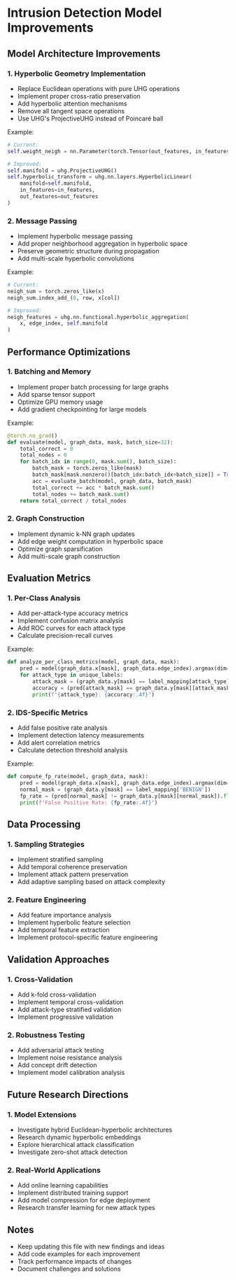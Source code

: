 # Intrusion Detection Model Improvements

## Model Architecture Improvements

### 1. Hyperbolic Geometry Implementation
- Replace Euclidean operations with pure UHG operations
- Implement proper cross-ratio preservation
- Add hyperbolic attention mechanisms
- Remove all tangent space operations
- Use UHG's ProjectiveUHG instead of Poincaré ball

Example:
```python
# Current:
self.weight_neigh = nn.Parameter(torch.Tensor(out_features, in_features))

# Improved:
self.manifold = uhg.ProjectiveUHG()
self.hyperbolic_transform = uhg.nn.layers.HyperbolicLinear(
    manifold=self.manifold,
    in_features=in_features,
    out_features=out_features
)
```

### 2. Message Passing
- Implement hyperbolic message passing
- Add proper neighborhood aggregation in hyperbolic space
- Preserve geometric structure during propagation
- Add multi-scale hyperbolic convolutions

Example:
```python
# Current:
neigh_sum = torch.zeros_like(x)
neigh_sum.index_add_(0, row, x[col])

# Improved:
neigh_features = uhg.nn.functional.hyperbolic_aggregation(
    x, edge_index, self.manifold
)
```

## Performance Optimizations

### 1. Batching and Memory
- Implement proper batch processing for large graphs
- Add sparse tensor support
- Optimize GPU memory usage
- Add gradient checkpointing for large models

Example:
```python
@torch.no_grad()
def evaluate(model, graph_data, mask, batch_size=32):
    total_correct = 0
    total_nodes = 0
    for batch_idx in range(0, mask.sum(), batch_size):
        batch_mask = torch.zeros_like(mask)
        batch_mask[mask.nonzero()[batch_idx:batch_idx+batch_size]] = True
        acc = evaluate_batch(model, graph_data, batch_mask)
        total_correct += acc * batch_mask.sum()
        total_nodes += batch_mask.sum()
    return total_correct / total_nodes
```

### 2. Graph Construction
- Implement dynamic k-NN graph updates
- Add edge weight computation in hyperbolic space
- Optimize graph sparsification
- Add multi-scale graph construction

## Evaluation Metrics

### 1. Per-Class Analysis
- Add per-attack-type accuracy metrics
- Implement confusion matrix analysis
- Add ROC curves for each attack type
- Calculate precision-recall curves

Example:
```python
def analyze_per_class_metrics(model, graph_data, mask):
    pred = model(graph_data.x[mask], graph_data.edge_index).argmax(dim=1)
    for attack_type in unique_labels:
        attack_mask = (graph_data.y[mask] == label_mapping[attack_type])
        accuracy = (pred[attack_mask] == graph_data.y[mask][attack_mask]).float().mean()
        print(f"{attack_type}: {accuracy:.4f}")
```

### 2. IDS-Specific Metrics
- Add false positive rate analysis
- Implement detection latency measurements
- Add alert correlation metrics
- Calculate detection threshold analysis

Example:
```python
def compute_fp_rate(model, graph_data, mask):
    pred = model(graph_data.x[mask], graph_data.edge_index).argmax(dim=1)
    normal_mask = (graph_data.y[mask] == label_mapping['BENIGN'])
    fp_rate = (pred[normal_mask] != graph_data.y[mask][normal_mask]).float().mean()
    print(f"False Positive Rate: {fp_rate:.4f}")
```

## Data Processing

### 1. Sampling Strategies
- Implement stratified sampling
- Add temporal coherence preservation
- Implement attack pattern preservation
- Add adaptive sampling based on attack complexity

### 2. Feature Engineering
- Add feature importance analysis
- Implement hyperbolic feature selection
- Add temporal feature extraction
- Implement protocol-specific feature engineering

## Validation Approaches

### 1. Cross-Validation
- Add k-fold cross-validation
- Implement temporal cross-validation
- Add attack-type stratified validation
- Implement progressive validation

### 2. Robustness Testing
- Add adversarial attack testing
- Implement noise resistance analysis
- Add concept drift detection
- Implement model calibration analysis

## Future Research Directions

### 1. Model Extensions
- Investigate hybrid Euclidean-hyperbolic architectures
- Research dynamic hyperbolic embeddings
- Explore hierarchical attack classification
- Investigate zero-shot attack detection

### 2. Real-World Applications
- Add online learning capabilities
- Implement distributed training support
- Add model compression for edge deployment
- Research transfer learning for new attack types

## Notes
- Keep updating this file with new findings and ideas
- Add code examples for each improvement
- Track performance impacts of changes
- Document challenges and solutions 